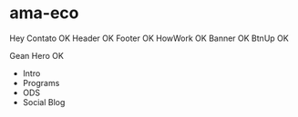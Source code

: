 # ama-eco

Hey
Contato OK
Header OK
Footer OK
HowWork OK
Banner OK
BtnUp OK

Gean
Hero OK

- Intro
- Programs
- ODS
- Social
  Blog
